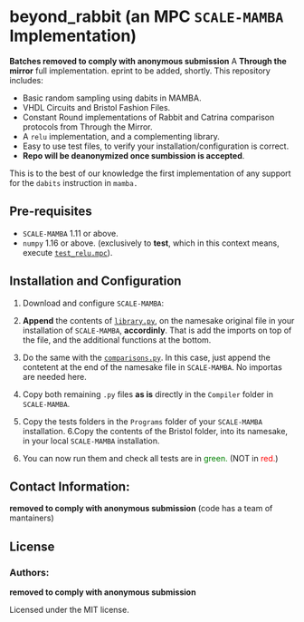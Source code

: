 # beyond_rabbit (an MPC `SCALE-MAMBA` Implementation)
__Batches removed to comply with anonymous submission__ 
A __Through the mirror__ full implementation. eprint to be added, shortly. This repository includes:

* Basic random sampling using dabits in MAMBA. 
* VHDL Circuits and Bristol Fashion Files.
* Constant Round implementations of Rabbit and Catrina comparison protocols from Through the Mirror.  
* A `relu` implementation, and a complementing library.
* Easy to use test files, to verify your installation/configuration is correct.
* __Repo will be deanonymized once sumbission is accepted__.

This is to the best of our knowledge the first implementation of any support for the `dabits` instruction in `mamba.`


## Pre-requisites
* `SCALE-MAMBA` 1.11 or above. 
* `numpy` 1.16 or above. (exclusively to __test__, which in this context means, execute [`test_relu.mpc`](beyond_rabbit/test_relu/test_relu.mpc)).

## Installation and Configuration
1. Download and configure `SCALE-MAMBA`:

2. **Append** the contents of [`library.py`](beyond_rabbit/Compiler/library.py), on the namesake original file in your installation of `SCALE-MAMBA`, __accordinly__. That is add the imports on top of the file, and the additional functions at the bottom. 
3. Do the same with the [`comparisons.py`](beyond_rabbit/Compiler/library.py). In this case, just append the contetent at the end of the namesake file in `SCALE-MAMBA`.  No importas are needed here. 
4. Copy both remaining `.py` files __as is__ directly in the `Compiler` folder in `SCALE-MAMBA`. 
5. Copy the tests folders in the `Programs` folder of your `SCALE-MAMBA` installation. 
6.Copy the contents of the Bristol folder, into its namesake, in your local `SCALE-MAMBA` installation. 
7. You can now run them and check all tests are in <span style='color:green'>green.</span> (NOT in <span style='color:red'>red.</span>)

## Contact Information:
__removed to comply with anonymous submission__ (code has a team of mantainers)
 
## License
### Authors: 

__removed to comply with anonymous submission__

Licensed under the MIT license.
